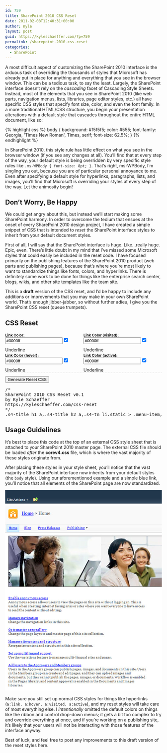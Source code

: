 ```yaml
---
id: 759
title: SharePoint 2010 CSS Reset
date: 2011-02-08T12:40:31+00:00
author: Kyle
layout: post
guid: https://kyleschaeffer.com/?p=759
permalink: /sharepoint-2010-css-reset
categories:
  - SharePoint
---
```

A most difficult aspect of customizing the SharePoint 2010 interface is the arduous task of overriding the thousands of styles that Microsoft has already put in place for anything and everything that you see in the browser window. This can be a tedious task, to say the least. Largely, the SharePoint interface doesn’t rely on the _cascading_ facet of Cascading Style Sheets. Instead, most of the elements that you see in SharePoint 2010 (like web parts, navigation menus, lists, libraries, page editor styles, etc.) all have specific CSS styles that specify font size, color, and even the font family. In a more traditional HTML/CSS structure, you begin your presentation alterations with a default style that cascades throughout the entire HTML document, like so:

{% highlight css %}
body {
  background: #f5f5f5;
  color: #555;
  font-family: Georgia, 'Times New Roman', Times, serif;
  font-size: 62.5%;
}
{% endhighlight %}

In SharePoint 2010, this style rule has little effect on what you see in the browser window (if you see any changes at all). You’ll find that at every step of the way, your default style is being overridden by very specific style rules like `.ms-WPBody { font-size: 8pt; }`. That’s right, ms-WPBody, I’m singling you out, because you are of particular personal annoyance to me. Even after specifying a default style for hyperlinks, paragraphs, lists, and images, you’ll find that Microsoft is overriding your styles at every step of the way. Let the animosity begin!

## Don’t Worry, Be Happy

We could get angry about this, but instead we’ll start making some SharePoint harmony. In order to overcome the tedium that ensues at the onset of every SharePoint 2010 design project, I have created a simple snippet of CSS that is intended to _reset_ the SharePoint interface styles to inherit from your default document styles.

First of all, I will say that the SharePoint interface is huge. Like&hellip;really huge. Epic, even. There’s little doubt in my mind that I’ve missed some Microsoft styles that could easily be included in the reset code. I have focused primarily on the publishing features of the SharePoint 2010 product (web parts and publishing pages), because that’s where you’re most likely to want to standardize things like fonts, colors, and hyperlinks. There is definitely some work to be done for things like the enterprise search center, blogs, wikis, and other site templates like the team site.

This is a **draft** version of the CSS reset, and I’d be happy to include any additions or improvements that you may make in your own SharePoint world. That’s enough jibber-jabber, so without further adieu, I give you the SharePoint CSS reset (queue trumpets).

## CSS Reset

<div class="color-field"><label class="field-label">Link Color:</label><input id="linkc" type="text" value="#0000ff" /> <input id="linkd" checked="checked" type="checkbox" /> <label for="linkd">Underline</label></div>
<div class="color-field"><label class="field-label">Link Color (visited):</label><input id="visitc" type="text" value="#0000ff" /> <input id="visitd" checked="checked" type="checkbox" /> <label for="visitd">Underline</label></div>
<div class="color-field"><label class="field-label">Link Color (hover):</label><input id="hoverc" type="text" value="#0000ff" /> <input id="hoverd" checked="checked" type="checkbox" /> <label for="hoverd">Underline</label></div>
<div class="color-field"><label class="field-label">Link Color (active):</label><input id="activec" type="text" value="#0000ff" /> <input id="actived" checked="checked" type="checkbox" /> <label for="actived">Underline</label></div>
<div class="color-action"><input id="generate-reset" type="button" value="Generate Reset CSS" /></div>
<pre id="css-reset-pre">/*
SharePoint 2010 CSS Reset v0.1
by Kyle Schaeffer
https://kyleschaeffer.com/css-reset
*/
.s4-title h1 a,.s4-title h2 a,.s4-tn li.static &gt; .menu-item,.ms-WPBody a:link,.link-item a,.link-item a:link,.s4-ql ul.root &gt; li &gt; .menu-item,.s4-qlheader,.s4-ql a.selected,.s4-ql ul.root ul &gt; li &gt; a,.ms-menutoolbar td a,a.ms-addnew,.ms-ltviewselectormenuheader .ms-viewselector a,.ms-ltviewselectormenuheader .ms-viewselectorhover a,.ms-vb a:link,.ms-vb2 a:link,.ms-vb-user a:link,.ms-linksection-level1 ul li a,.ms-WPTitle a{color:#0000ff;text-decoration:underline;}.ms-WPBody a:visited,.link-item a:visited,.s4-qlheader:visited,a.ms-addnew:visited,.ms-ltviewselectormenuheader .ms-viewselector a:visited,.ms-ltviewselectormenuheader .ms-viewselectorhover a:visited,.ms-vb a:visited,.ms-vb2 a:visited,.ms-vb-user a:visited,.ms-linksection-level1 ul li a:visited{color:#0000ff;text-decoration:underline;}.s4-title h1 a:hover,.s4-title h2 a:hover,.s4-tn li.static &gt; a:hover,.s4-toplinks .s4-tn a.selected:hover,.ms-WPBody a:hover,.link-item a:hover,.s4-ql ul &gt; li &gt; a:hover,.s4-ql ul.root &gt; li &gt; a:hover,.s4-qlheader:hover,.ms-rtestate-field a:hover,.s4-ql ul.root ul &gt; li &gt; a:hover,.ms-menutoolbar td a:hover,.ms-vh a:hover,.ms-vh2 a:hover,a.ms-addnew:hover,.ms-ltviewselectormenuheader .ms-viewselector a:hover,.ms-ltviewselectormenuheader .ms-viewselectorhover a:hover,a.ms-toolbar:hover,.ms-vh2-nofilter a:hover,.ms-vh2-nofilter-notextalign a:hover,.ms-vb a:hover,.ms-vb2 a:hover,.ms-vb-user a:hover,.ms-linksection-level1 ul li a:hover,.ms-propertysheet a:hover,.ms-sectionheader a:hover,.ms-disc a:hover{color:#0000ff;text-decoration:underline;}.link-item a:active,a.ms-addnew:active,.ms-ltviewselectormenuheader .ms-viewselector a:active,.ms-ltviewselectormenuheader .ms-viewselectorhover a:active,.ms-vb a:active,.ms-vb2 a:active,.ms-vb-user a:active,.ms-linksection-level1 ul li a:active{color:#0000ff;text-decoration:underline;}.s4-ql a.selected,.ms-viewlsts .ms-vb2 &gt; a,.ms-addnew a,.ms-selectorlink a,.ms-selectorlink a:visited,.ms-navitem a:link{color:#0000ff!important;text-decoration:underline!important;}.s4-ql a.selected:visited,.ms-viewlsts .ms-vb2 &gt; a:visited,.ms-addnew a:visited,.ms-navitem a:visited{color:#0000ff!important;text-decoration:underline!important;}.s4-ql a.selected:hover,.ms-viewlsts .ms-vb2 &gt; a:hover,.ms-addnew a:hover,tr.s4-itm-hover a:hover,tr.ms-itmhover a:hover,.ms-selectorlink a:hover,.ms-navitem a:hover,.ms-WPTitle a:hover{color:#0000ff!important;text-decoration:underline!important;}.s4-ql a.selected:active,.ms-viewlsts .ms-vb2 &gt; a:active,.ms-addnew a:active,.ms-navitem a:active{color:#0000ff!important;text-decoration:underline!important;}.ms-cui-ribbon,.ms-cui-menu,.ms-siteactionsmenuinner,.ms-siteactionsmenuhover,.ms-welcomeMenu,div.ms-MenuUIPopupBody.ms-MenuUIPopupScreen,div.ms-MenuUIPopupBody.ms-MenuUIPopupScreen div.ms-MenuUIPopupInner,div.ms-MenuUIPopupBody.ms-MenuUIPopupScreen div.ms-MenuUIPopupInner div,.ms-cui-toolbar-toolbar,.s4-titletable,.ms-socialNotif-Container,.ms-sbplain,.ms-sbtable,body #pageStatusBar,.link-item,.link-item a,.link-item a:link,.ms-WPBody,.ms-menutoolbar td a,.ms-toolbar,.ms-listheaderlabel,.ms-viewselector,.ms-viewselectortext,.ms-viewselectorhover,.ms-vh2-nofilter,.ms-vh2-nofilter-notextalign,.ms-vh,.ms-vh2,.ms-vh-icon,.ms-vh-icon-empty,.ms-vhImage,.ms-gb,.ms-gb2,.ms-gbload,.ms-vb,.ms-vb2,.ms-vb-tall,.ms-vb-user,.ms-vh2-nograd,.ms-vh3-nograd,.ms-vh2-nograd-icon,.ms-vh2-nofilter-icon,.ms-pb,.ms-pb-selected,.ms-ph,td.ms-vb,a.ms-addnew,.ms-ltviewselectormenuheader .ms-viewselector a,.ms-ltviewselectormenuheader .ms-viewselectorhover a,th.ms-vh,td.ms-vb,.ms-dlgTitleText,.ms-formlabel,.ms-descriptiontext,.ms-formtoolbar,select,.ms-input,.ms-long,.ms-inputuserfield,.ms-toolbarContainer,div.ms-formfieldlabelcontainer span.ms-formfieldlabel,.ms-formfieldlabelcontainer,.description,.ms-sectionheader,.ms-linksection-level1,.ms-pageinformation h3.ms-standardheader,table.ms-pageinformation,table.ms-createpageinformation,.ms-pageinformation table td,.ms-createpageinformation table td,.ms-linksectionheader,th .ms-vb,.ms-vh2-nofilter-icon,th.ms-vh2-nograd,th.ms-vh2-nograd-icon,.ms-propertysheet,.ms-formdescription,.ms-paging,.ms-listedit .ms-standardheader,.ms-listedit .ms-linksectionheader,.ms-listedit .ms-linksectionheader .ms-standardheader,.ms-listedit table.ms-pageinformation,.ms-listedit .ms-pageinformation table td,.ms-listedit .ms-propertysheet,.ms-listedit .ms-descriptiontext,.ms-SPZoneLabel,.ms-SPButton,.ms-wpadder-sectionhead,.ms-wpadder-wpname,.ms-wpadder-categoryColumn,.ms-wpadder-categoryColumn td,.ms-wpadder-items,.ms-wpadder-upload input,.ms-wpadder-upload button,.ms-wpadder-tabTable th,.ms-wpadder-description,.ms-wpadder-zoneArea button,.ms-WPTitle,.link-item-large,.link-item-large a,.link-item-large a:link,div.title-With-Background a,div.title-With-Background a:link,div.title-With-Background a:hover,div.title-With-Background a:visited,div.title-With-Background a:active,.headertitle,.headertitle a,.headertitle a:link,.level-item,.level-item a,.level-item a:link,.headertitle-band,.headertitle-band a,.headertitle-band a:link,.headertitle-large,.headertitle-large a,.headertitle-large a:link,.headertitle-small,.headertitle-small a,.headertitle-small a:link,.level-description,.ms-WPBody td,.medium,groupheader,.ms-rtelong,.ms-longer,.ms-rtelonger,.ms-radiotext,.ms-rtedropdown,.ms-lookuptypeintextbox,.ms-rtefield,table.ms-disc td,table tr td.ms-disc-bordered-noleft,.ms-formbodysurvey,.ms-gridCol,.ms-gridT1,.ms-surveyVBarT,.ms-surveyVBarTC,.ms-surveyTotal{font-family:inherit;}.ms-selectorlink a,.ms-selectorlink a:visited{font-family:inherit!important;}.ms-cui-ribbon,.ms-cui-menu,.ms-siteactionsmenu,.s4-breadcrumb-menu,.ms-cui-TabRowLeft,.ms-cui-toolbar-toolbar,.ms-MenuUILabel,.ms-MenuUILabelRtL,.ms-menuuilabelcompact,.ms-menuuilabelcompactRtl,div.ms-MenuUIPopupScreen div.ms-MenuUIPopupInner div.ms-MenuUILarge ul.ms-MenuUIUL div.ms-MenuUIULItem a.ms-MenuUIULLink,div.ms-MenuUIPopupScreen div.ms-MenuUIPopupInner div.ms-MenuUILargeRtL ul.ms-MenuUIUL div.ms-MenuUIULItem a.ms-MenuUIULLink,.s4-search input.ms-sbplain,.ms-sbplain,.s4-search input,.link-item,.link-item a,.link-item a:link,.ms-WPBody,.s4-ql ul.root &gt; li &gt; .menu-item,.s4-qlheader,.s4-qlheader:visited,.ms-menutoolbar td a,.ms-toolbar,.ms-listheaderlabel,.ms-viewselector,.ms-viewselectortext,.ms-viewselectorhover,.ms-vh2-nofilter,.ms-vh2-nofilter-notextalign,.ms-vh,.ms-vh2,.ms-vh-icon,.ms-vh-icon-empty,.ms-vhImage,.ms-gb,.ms-gb2,.ms-gbload,.ms-vb,.ms-vb2,.ms-vb-tall,.ms-vb-user,.ms-vh2-nograd,.ms-vh3-nograd,.ms-vh2-nograd-icon,.ms-vh2-nofilter-icon,.ms-pb,.ms-pb-selected,.ms-ph,td.ms-vb,a.ms-addnew,.ms-ltviewselectormenuheader .ms-viewselector a,.ms-ltviewselectormenuheader .ms-viewselectorhover a,th.ms-vh,td.ms-vb,.s4-titletable,.ms-dlgTitleText,.ms-descriptiontext,.ms-formtoolbar,select,.ms-input,.ms-long,.ms-dtinput,.ms-dttimeinput,.ms-inputuserfield,.ms-toolbarContainer,div.ms-formfieldlabelcontainer span.ms-formfieldlabel,.ms-formfieldlabelcontainer,.description,.ms-linksection-level1 h3,.ms-linksection-level1 ul li a,.ms-pageinformation h3.ms-standardheader,table.ms-pageinformation,table.ms-createpageinformation,.ms-pageinformation table td,.ms-createpageinformation table td,th .ms-vb,.ms-vh2-nofilter-icon,th.ms-vh2-nograd,th.ms-vh2-nograd-icon,.ms-formdescription,.ms-authoringcontrols,.ms-paging,.ms-listedit .ms-standardheader,.ms-listedit .ms-linksectionheader,.ms-listedit .ms-linksectionheader .ms-standardheader,.ms-linksectionheader,.ms-SPZoneLabel,.ms-SPButton,.ms-wpadder-categoryColumn,.ms-wpadder-categoryColumn td,.ms-wpadder-items,.ms-wpadder-upload input,.ms-wpadder-upload button,.ms-wpadder-tabTable th,.ms-wpadder-description,.ms-wpadder-zoneArea button,.ms-WPTitle,.level-item,.level-item a,.level-item a:link,.level-description,.headertitle,.ms-WPBody td,.medium,groupheader,.ms-rtelong,.ms-longer,.ms-rtelonger,.ms-radiotext,.ms-rtedropdown,.ms-lookuptypeintextbox,.ms-rtefield,table.ms-disc td,table tr td.ms-disc-bordered-noleft,.ms-gridCol{font-size:1em;}.s4-title h2,.ms-socialNotif-text,.s4-search select.ms-sbscopes,.s4-search input.ms-sbplain,.article-content,.welcome-content,.s4-title .s4-pagedescription,.s4-title .s4uniqpermdescription,.ms-toolbar,.ms-listheaderlabel,.ms-gb .ms-standardheader,.ms-standardheader,.ms-gb,.ms-gb2,.ms-gbload,.ms-vb-tall,.ms-vb-user,.ms-pb,.ms-pb-selected td,.ms-vb,.ms-vb2,.ms-viewlsts-noitems &gt; b,.s4-specialNavLinkList a:hover &gt; span.ms-splinkbutton-text,.ms-vh2-nofilter,.ms-vh2-nofilter-notextalign,.ms-formlabel,.ms-descriptiontext,.ms-formtoolbar,.ms-toolbarContainer,.description,.link-item,.ms-sectionheader,.ms-linksection-level1 h3,.ms-pageinformation h3.ms-standardheader,.ms-linksectionheader .ms-standardheader,.ms-linksectionheader,.ms-pageinformation th,.ms-createpageinformation th,th .ms-vb,.ms-vh2-nofilter-icon,th.ms-vh2-nograd,th.ms-vh2-nograd-icon,.ms-vh,.ms-vh2,.ms-vh-icon-empty,.ms-vhImage,.ms-vh2-nograd,.ms-vh3-nograd,.ms-vh2-nograd-icon,.ms-vh2-nofilter-icon,.ms-ph,.ms-propertysheet,.ms-pageinformation table td,.ms-createpageinformation table td,.ms-bottompaging .ms-paging,.ms-paging,.ms-listedit .ms-standardheader,.ms-listedit .ms-linksectionheader,.ms-listedit .ms-linksectionheader .ms-standardheader,.ms-listedit .ms-gb .ms-vh2-nofilter,.ms-listedit .ms-gb .ms-vh2,.tmt-name,.ms-SPZoneTitle,.ms-SPZoneLabel,.ms-rteElement-P,.level-description,.headertitle,.medium,groupheader,.ms-rtefield,table.ms-disc td{color:inherit;}.ms-viewlsts th.ms-vh2-nofilter{color:inherit!important;}.ms-cui-ribbon a:link,.ms-cui-ribbon a:visited,.ms-cui-ribbon a:hover,.ms-cui-ribbon a:active,.ms-cui-menu a:link,.ms-cui-menu a:visited,.ms-cui-menu a:hover,.ms-cui-menu a:active,.ms-siteactionsmenu &gt; span &gt; a,.ms-menutoolbar td a,.ms-menutoolbar td a:hover,.s4-specialNavLinkList a:hover &gt; span.ms-splinkbutton-text,a.ms-socialNotif{text-decoration:none;}</pre>
<script type='text/javascript' src='//ajax.googleapis.com/ajax/libs/jquery/1.10.2/jquery.min.js?ver=1.10.2'></script>
<script type="text/javascript">var defaultScript="/*\nSharePoint 2010 CSS Reset v0.1\nby Kyle Schaeffer\nhttps://kyleschaeffer.com/css-reset\n*/\n.s4-title h1 a,.s4-title h2 a,.s4-tn li.static > .menu-item,.ms-WPBody a:link,.link-item a,.link-item a:link,.s4-ql ul.root > li > .menu-item,.s4-qlheader,.s4-ql a.selected,.s4-ql ul.root ul > li > a,.ms-menutoolbar td a,a.ms-addnew,.ms-ltviewselectormenuheader .ms-viewselector a,.ms-ltviewselectormenuheader .ms-viewselectorhover a,.ms-vb a:link,.ms-vb2 a:link,.ms-vb-user a:link,.ms-linksection-level1 ul li a,.ms-WPTitle a{color:%linkc%;text-decoration:%linkd%;}.ms-WPBody a:visited,.link-item a:visited,.s4-qlheader:visited,a.ms-addnew:visited,.ms-ltviewselectormenuheader .ms-viewselector a:visited,.ms-ltviewselectormenuheader .ms-viewselectorhover a:visited,.ms-vb a:visited,.ms-vb2 a:visited,.ms-vb-user a:visited,.ms-linksection-level1 ul li a:visited{color:%visitc%;text-decoration:%visitd%;}.s4-title h1 a:hover,.s4-title h2 a:hover,.s4-tn li.static > a:hover,.s4-toplinks .s4-tn a.selected:hover,.ms-WPBody a:hover,.link-item a:hover,.s4-ql ul > li > a:hover,.s4-ql ul.root > li > a:hover,.s4-qlheader:hover,.ms-rtestate-field a:hover,.s4-ql ul.root ul > li > a:hover,.ms-menutoolbar td a:hover,.ms-vh a:hover,.ms-vh2 a:hover,a.ms-addnew:hover,.ms-ltviewselectormenuheader .ms-viewselector a:hover,.ms-ltviewselectormenuheader .ms-viewselectorhover a:hover,a.ms-toolbar:hover,.ms-vh2-nofilter a:hover,.ms-vh2-nofilter-notextalign a:hover,.ms-vb a:hover,.ms-vb2 a:hover,.ms-vb-user a:hover,.ms-linksection-level1 ul li a:hover,.ms-propertysheet a:hover,.ms-sectionheader a:hover,.ms-disc a:hover{color:%hoverc%;text-decoration:%hoverd%;}.link-item a:active,a.ms-addnew:active,.ms-ltviewselectormenuheader .ms-viewselector a:active,.ms-ltviewselectormenuheader .ms-viewselectorhover a:active,.ms-vb a:active,.ms-vb2 a:active,.ms-vb-user a:active,.ms-linksection-level1 ul li a:active{color:%activec%;text-decoration:%actived%;}.s4-ql a.selected,.ms-viewlsts .ms-vb2 > a,.ms-addnew a,.ms-selectorlink a,.ms-selectorlink a:visited,.ms-navitem a:link{color:%linkc%!important;text-decoration:%linkd%!important;}.s4-ql a.selected:visited,.ms-viewlsts .ms-vb2 > a:visited,.ms-addnew a:visited,.ms-navitem a:visited{color:%visitc%!important;text-decoration:%visitd%!important;}.s4-ql a.selected:hover,.ms-viewlsts .ms-vb2 > a:hover,.ms-addnew a:hover,tr.s4-itm-hover a:hover,tr.ms-itmhover a:hover,.ms-selectorlink a:hover,.ms-navitem a:hover,.ms-WPTitle a:hover{color:%hoverc%!important;text-decoration:%hoverd%!important;}.s4-ql a.selected:active,.ms-viewlsts .ms-vb2 > a:active,.ms-addnew a:active,.ms-navitem a:active{color:%activec%!important;text-decoration:%actived%!important;}.ms-cui-ribbon,.ms-cui-menu,.ms-siteactionsmenuinner,.ms-siteactionsmenuhover,.ms-welcomeMenu,div.ms-MenuUIPopupBody.ms-MenuUIPopupScreen,div.ms-MenuUIPopupBody.ms-MenuUIPopupScreen div.ms-MenuUIPopupInner,div.ms-MenuUIPopupBody.ms-MenuUIPopupScreen div.ms-MenuUIPopupInner div,.ms-cui-toolbar-toolbar,.s4-titletable,.ms-socialNotif-Container,.ms-sbplain,.ms-sbtable,body #pageStatusBar,.link-item,.link-item a,.link-item a:link,.ms-WPBody,.ms-menutoolbar td a,.ms-toolbar,.ms-listheaderlabel,.ms-viewselector,.ms-viewselectortext,.ms-viewselectorhover,.ms-vh2-nofilter,.ms-vh2-nofilter-notextalign,.ms-vh,.ms-vh2,.ms-vh-icon,.ms-vh-icon-empty,.ms-vhImage,.ms-gb,.ms-gb2,.ms-gbload,.ms-vb,.ms-vb2,.ms-vb-tall,.ms-vb-user,.ms-vh2-nograd,.ms-vh3-nograd,.ms-vh2-nograd-icon,.ms-vh2-nofilter-icon,.ms-pb,.ms-pb-selected,.ms-ph,td.ms-vb,a.ms-addnew,.ms-ltviewselectormenuheader .ms-viewselector a,.ms-ltviewselectormenuheader .ms-viewselectorhover a,th.ms-vh,td.ms-vb,.ms-dlgTitleText,.ms-formlabel,.ms-descriptiontext,.ms-formtoolbar,select,.ms-input,.ms-long,.ms-inputuserfield,.ms-toolbarContainer,div.ms-formfieldlabelcontainer span.ms-formfieldlabel,.ms-formfieldlabelcontainer,.description,.ms-sectionheader,.ms-linksection-level1,.ms-pageinformation h3.ms-standardheader,table.ms-pageinformation,table.ms-createpageinformation,.ms-pageinformation table td,.ms-createpageinformation table td,.ms-linksectionheader,th .ms-vb,.ms-vh2-nofilter-icon,th.ms-vh2-nograd,th.ms-vh2-nograd-icon,.ms-propertysheet,.ms-formdescription,.ms-paging,.ms-listedit .ms-standardheader,.ms-listedit .ms-linksectionheader,.ms-listedit .ms-linksectionheader .ms-standardheader,.ms-listedit table.ms-pageinformation,.ms-listedit .ms-pageinformation table td,.ms-listedit .ms-propertysheet,.ms-listedit .ms-descriptiontext,.ms-SPZoneLabel,.ms-SPButton,.ms-wpadder-sectionhead,.ms-wpadder-wpname,.ms-wpadder-categoryColumn,.ms-wpadder-categoryColumn td,.ms-wpadder-items,.ms-wpadder-upload input,.ms-wpadder-upload button,.ms-wpadder-tabTable th,.ms-wpadder-description,.ms-wpadder-zoneArea button,.ms-WPTitle,.link-item-large,.link-item-large a,.link-item-large a:link,div.title-With-Background a,div.title-With-Background a:link,div.title-With-Background a:hover,div.title-With-Background a:visited,div.title-With-Background a:active,.headertitle,.headertitle a,.headertitle a:link,.level-item,.level-item a,.level-item a:link,.headertitle-band,.headertitle-band a,.headertitle-band a:link,.headertitle-large,.headertitle-large a,.headertitle-large a:link,.headertitle-small,.headertitle-small a,.headertitle-small a:link,.level-description,.ms-WPBody td,.medium,groupheader,.ms-rtelong,.ms-longer,.ms-rtelonger,.ms-radiotext,.ms-rtedropdown,.ms-lookuptypeintextbox,.ms-rtefield,table.ms-disc td,table tr td.ms-disc-bordered-noleft,.ms-formbodysurvey,.ms-gridCol,.ms-gridT1,.ms-surveyVBarT,.ms-surveyVBarTC,.ms-surveyTotal{font-family:inherit;}.ms-selectorlink a,.ms-selectorlink a:visited{font-family:inherit!important;}.ms-cui-ribbon,.ms-cui-menu,.ms-siteactionsmenu,.s4-breadcrumb-menu,.ms-cui-TabRowLeft,.ms-cui-toolbar-toolbar,.ms-MenuUILabel,.ms-MenuUILabelRtL,.ms-menuuilabelcompact,.ms-menuuilabelcompactRtl,div.ms-MenuUIPopupScreen div.ms-MenuUIPopupInner div.ms-MenuUILarge ul.ms-MenuUIUL div.ms-MenuUIULItem a.ms-MenuUIULLink,div.ms-MenuUIPopupScreen div.ms-MenuUIPopupInner div.ms-MenuUILargeRtL ul.ms-MenuUIUL div.ms-MenuUIULItem a.ms-MenuUIULLink,.s4-search input.ms-sbplain,.ms-sbplain,.s4-search input,.link-item,.link-item a,.link-item a:link,.ms-WPBody,.s4-ql ul.root > li > .menu-item,.s4-qlheader,.s4-qlheader:visited,.ms-menutoolbar td a,.ms-toolbar,.ms-listheaderlabel,.ms-viewselector,.ms-viewselectortext,.ms-viewselectorhover,.ms-vh2-nofilter,.ms-vh2-nofilter-notextalign,.ms-vh,.ms-vh2,.ms-vh-icon,.ms-vh-icon-empty,.ms-vhImage,.ms-gb,.ms-gb2,.ms-gbload,.ms-vb,.ms-vb2,.ms-vb-tall,.ms-vb-user,.ms-vh2-nograd,.ms-vh3-nograd,.ms-vh2-nograd-icon,.ms-vh2-nofilter-icon,.ms-pb,.ms-pb-selected,.ms-ph,td.ms-vb,a.ms-addnew,.ms-ltviewselectormenuheader .ms-viewselector a,.ms-ltviewselectormenuheader .ms-viewselectorhover a,th.ms-vh,td.ms-vb,.s4-titletable,.ms-dlgTitleText,.ms-descriptiontext,.ms-formtoolbar,select,.ms-input,.ms-long,.ms-dtinput,.ms-dttimeinput,.ms-inputuserfield,.ms-toolbarContainer,div.ms-formfieldlabelcontainer span.ms-formfieldlabel,.ms-formfieldlabelcontainer,.description,.ms-linksection-level1 h3,.ms-linksection-level1 ul li a,.ms-pageinformation h3.ms-standardheader,table.ms-pageinformation,table.ms-createpageinformation,.ms-pageinformation table td,.ms-createpageinformation table td,th .ms-vb,.ms-vh2-nofilter-icon,th.ms-vh2-nograd,th.ms-vh2-nograd-icon,.ms-formdescription,.ms-authoringcontrols,.ms-paging,.ms-listedit .ms-standardheader,.ms-listedit .ms-linksectionheader,.ms-listedit .ms-linksectionheader .ms-standardheader,.ms-linksectionheader,.ms-SPZoneLabel,.ms-SPButton,.ms-wpadder-categoryColumn,.ms-wpadder-categoryColumn td,.ms-wpadder-items,.ms-wpadder-upload input,.ms-wpadder-upload button,.ms-wpadder-tabTable th,.ms-wpadder-description,.ms-wpadder-zoneArea button,.ms-WPTitle,.level-item,.level-item a,.level-item a:link,.level-description,.headertitle,.ms-WPBody td,.medium,groupheader,.ms-rtelong,.ms-longer,.ms-rtelonger,.ms-radiotext,.ms-rtedropdown,.ms-lookuptypeintextbox,.ms-rtefield,table.ms-disc td,table tr td.ms-disc-bordered-noleft,.ms-gridCol{font-size:1em;}.s4-title h2,.ms-socialNotif-text,.s4-search select.ms-sbscopes,.s4-search input.ms-sbplain,.article-content,.welcome-content,.s4-title .s4-pagedescription,.s4-title .s4uniqpermdescription,.ms-toolbar,.ms-listheaderlabel,.ms-gb .ms-standardheader,.ms-standardheader,.ms-gb,.ms-gb2,.ms-gbload,.ms-vb-tall,.ms-vb-user,.ms-pb,.ms-pb-selected td,.ms-vb,.ms-vb2,.ms-viewlsts-noitems > b,.s4-specialNavLinkList a:hover > span.ms-splinkbutton-text,.ms-vh2-nofilter,.ms-vh2-nofilter-notextalign,.ms-formlabel,.ms-descriptiontext,.ms-formtoolbar,.ms-toolbarContainer,.description,.link-item,.ms-sectionheader,.ms-linksection-level1 h3,.ms-pageinformation h3.ms-standardheader,.ms-linksectionheader .ms-standardheader,.ms-linksectionheader,.ms-pageinformation th,.ms-createpageinformation th,th .ms-vb,.ms-vh2-nofilter-icon,th.ms-vh2-nograd,th.ms-vh2-nograd-icon,.ms-vh,.ms-vh2,.ms-vh-icon-empty,.ms-vhImage,.ms-vh2-nograd,.ms-vh3-nograd,.ms-vh2-nograd-icon,.ms-vh2-nofilter-icon,.ms-ph,.ms-propertysheet,.ms-pageinformation table td,.ms-createpageinformation table td,.ms-bottompaging .ms-paging,.ms-paging,.ms-listedit .ms-standardheader,.ms-listedit .ms-linksectionheader,.ms-listedit .ms-linksectionheader .ms-standardheader,.ms-listedit .ms-gb .ms-vh2-nofilter,.ms-listedit .ms-gb .ms-vh2,.tmt-name,.ms-SPZoneTitle,.ms-SPZoneLabel,.ms-rteElement-P,.level-description,.headertitle,.medium,groupheader,.ms-rtefield,table.ms-disc td{color:inherit;}.ms-viewlsts th.ms-vh2-nofilter{color:inherit!important;}.ms-cui-ribbon a:link,.ms-cui-ribbon a:visited,.ms-cui-ribbon a:hover,.ms-cui-ribbon a:active,.ms-cui-menu a:link,.ms-cui-menu a:visited,.ms-cui-menu a:hover,.ms-cui-menu a:active,.ms-siteactionsmenu > span > a,.ms-menutoolbar td a,.ms-menutoolbar td a:hover,.s4-specialNavLinkList a:hover > span.ms-splinkbutton-text,a.ms-socialNotif{text-decoration:none;}";
jQuery('#css-reset-pre').hide();
jQuery('#generate-reset').click(function(){
var theNewScript=defaultScript.replace(/%linkc%/gi,jQuery('#linkc').val());
if(jQuery('#linkd').attr('checked')){theNewScript=theNewScript.replace(/%linkd%/gi,'underline');}else{theNewScript=theNewScript.replace(/%linkd%/gi,'none');}
var theNewScript=theNewScript.replace(/%visitc%/gi,jQuery('#visitc').val());
if(jQuery('#visitd').attr('checked')){theNewScript=theNewScript.replace(/%visitd%/gi,'underline');}else{theNewScript=theNewScript.replace(/%visitd%/gi,'none');}
var theNewScript=theNewScript.replace(/%hoverc%/gi,jQuery('#hoverc').val());
if(jQuery('#hoverd').attr('checked')){theNewScript=theNewScript.replace(/%hoverd%/gi,'underline');}else{theNewScript=theNewScript.replace(/%hoverd%/gi,'none');}
var theNewScript=theNewScript.replace(/%activec%/gi,jQuery('#activec').val());
if(jQuery('#actived').attr('checked')){theNewScript=theNewScript.replace(/%actived%/gi,'underline');}else{theNewScript=theNewScript.replace(/%actived%/gi,'none');}
if(jQuery('#css-reset-box').size() == 0){jQuery('#css-reset-pre').after('<textarea id="css-reset-box">');}
jQuery('#css-reset-box').val(theNewScript);
});</script>
<style type="text/css">.color-field{width:45%;margin:0 5% 0 0;float:left;}.color-field label.field-label{font-size:0.85em;font-weight:bold;}.color-field input{margin:0 0 0.75em 0;}.color-action{clear:both;padding: 0.75em 0 0 0;border-top:1px #ddd dashed;}#css-reset-box{display:block;height:30em;font-family:Courier,'Courier New',monospace;margin:1em 0 0 0;}</style>

## Usage Guidelines

It’s best to place this code at the _top_ of an external CSS style sheet that is attached to your SharePoint 2010 master page. The external CSS file should be loaded _after_ the **corev4.css** file, which is where the vast majority of these styles originate from.

After placing these styles in your style sheet, you’ll notice that the vast majority of the SharePoint interface now inherits from your default styles (the `body` style). Using our aforementioned example and a simple blue link, you’ll notice that all elements of the SharePoint page are now standardized.

![SharePoint CSS Reset in Action](/assets/img/sharepoint-css-reset-link-colors.jpg "SharePoint CSS Reset in Action")

Make sure you still set up normal CSS styles for things like hyperlinks (`a:link, a:hover, a:visited, a:active`), and my reset styles will take care of most everything else. I _intentionally_ omitted the default colors on things like the ribbon and control drop-down menus; it gets a bit too complex to try and override everything at once, and if you’re working on a publishing site, it’s likely that your users will not be interacting with those features of the interface anyway.

Best of luck, and feel free to post any improvements to this draft version of the reset styles here.
